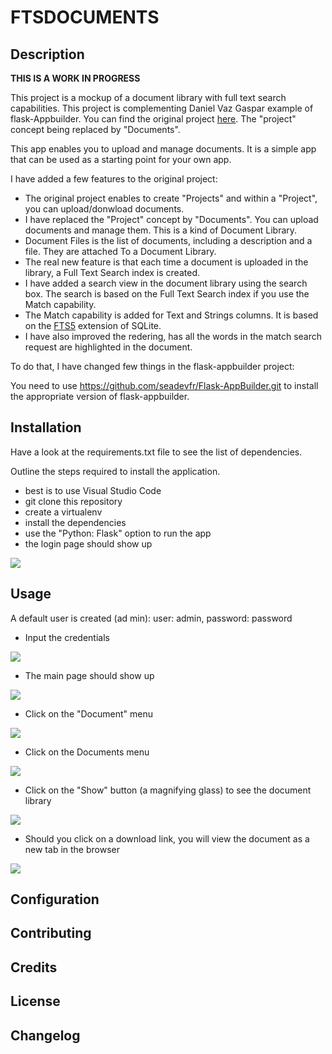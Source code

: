 # FTSDOCUMENTS

## Description

**THIS IS A WORK IN PROGRESS**

This project is a mockup of a document library with full text search capabilities.
This project is complementing Daniel Vaz Gaspar example of flask-Appbuilder. You can find the original project [here](https://github.com/dpgaspar/Flask-AppBuilder/tree/master/examples/quickfiles).
The "project" concept being replaced by "Documents".

This app enables you to upload and manage documents. It is a simple app that can be used as a starting point for your own app.

I have added a few features to the original project:

- The original project enables to create "Projects" and within a "Project", you can upload/donwload documents.
- I have replaced the "Project" concept by "Documents". You can upload documents and manage them. This is a kind of Document Library.
- Document Files is the list of documents, including a description and a file. They are attached To a Document Library.
- The real new feature is that each time a document is uploaded in the library, a Full Text Search index is created.
- I have added a search view in the document library using the search box. The search is based on the Full Text Search index if you use the Match capability.
- The Match capability is added for Text and Strings columns. It is based on the [FTS5](https://www.sqlite.org/fts5.html) extension of SQLite.
- I have also improved the redering, has all the words in the match search request are highlighted in the document.

To do that, I have changed few things in the flask-appbuilder project:

You need to use https://github.com/seadevfr/Flask-AppBuilder.git to install the appropriate version of flask-appbuilder.

## Installation

Have a look at the requirements.txt file to see the list of dependencies.

Outline the steps required to install the application.

- best is to use Visual Studio Code
- git clone this repository
- create a virtualenv
- install the dependencies
- use the "Python: Flask" option to run the app
- the login page should show up

![](images/login.png)

## Usage

A default user is created (ad min): user: admin, password: password

- Input the credentials

![](images/credentials.png)

- The main page should show up

![](images/main.png)

- Click on the "Document" menu

![](images/Documents.png)

- Click on the Documents menu

![](images/documentview.png)

- Click on the "Show" button (a magnifying glass) to see the document library

![](images/documentlibrary.png)

- Should you click on a download link, you will view the document as a new tab in the browser

![](images/book.png)

## Configuration


## Contributing


## Credits


## License


## Changelog


